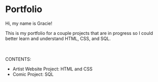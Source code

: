 # Portfolio

Hi, my name is Gracie!

This is my portfolio for a couple projects that are in progress so I could better learn and understand HTML, CSS, and SQL.


</br></br>
CONTENTS:
<ul>
  <li>Artist Website Project: HTML and CSS</li>
  <li>Comic Project: SQL</li>
</ul>
